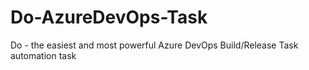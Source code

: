 # Do-AzureDevOps-Task
Do - the easiest and most powerful Azure DevOps Build/Release Task automation task
